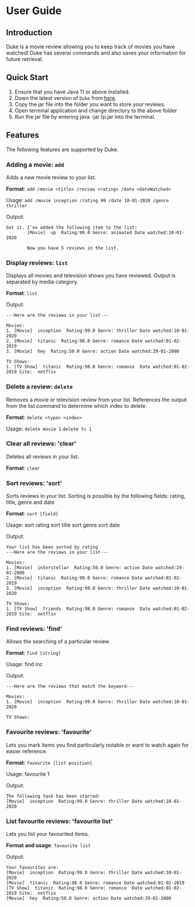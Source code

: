 # User Guide

## Introduction

Duke is a movie review allowing you to keep track of movies you have watched! Duke has several commands and also saves your information for future retrieval.

## Quick Start

1. Ensure that you have Java 11 or above installed.
2. Down the latest version of `Duke` from [here](https://github.com/AY2223S1-CS2113-T18-1/tp/releases/tag/v1.0).
3. Copy the jar file into the folder you want to store your reviews.
4. Open terminal application and change directory to the above folder
5. Run the jar file by entering java -jar tp.jar into the terminal.

## Features 

The following features are supported by Duke.

### Adding a movie: `add`
Adds a new movie review to your list.

**Format**: `add /movie <title> /review <rating> /date <dateWatched>`

Usage: 
`add /movie inception /rating 99 /date 10-01-2020 /genre thriller`

Output:
```
Got it. I've added the following item to the list:
        [Movie]  up  Rating:99.0 Genre: animated Date watched:10-01-2020

        Now you have 5 reviews in the list.
```

### Display reviews: `list`
Displays all movies and television shows you have reviewed. Output is separated by media category. 

**Format**: `list`

Output:
```
---Here are the reviews in your list---

Movies:
1. [Movie]  inception  Rating:99.0 Genre: thriller Date watched:10-01-2020
2. [Movie]  titanic  Rating:98.0 Genre: romance Date watched:01-02-2019
3. [Movie]  hey  Rating:50.0 Genre: action Date watched:29-01-2000

TV Shows:
1. [TV Show]  titanic  Rating:98.0 Genre: romance  Date watched:01-02-2019 Site:  netflix

```

### Delete a review: `delete`
Removes a movie or television review from your list. References the output from the list command to determine which index to delete.

**Format**: `delete <type> <index>`

Usage:
`delete movie 1`
`delete tv 1`

### Clear all reviews: 'clear'
Deletes all reviews in your list.

**Format**: `clear`

### Sort reviews: 'sort'
Sorts reviews in your list. Sorting is possible by the following fields:
rating, title, genre and date


**Format**: `sort [field]`

Usage:
sort rating
sort title
sort genre
sort date

Output:
```
Your list has been sorted by rating
---Here are the reviews in your list---

Movies:
1. [Movie]  interstellar  Rating:50.0 Genre: action Date watched:29-01-2000
2. [Movie]  titanic  Rating:98.0 Genre: romance Date watched:01-02-2019
3. [Movie]  inception  Rating:99.0 Genre: thriller Date watched:10-01-2020

TV Shows:
1. [TV Show]  friends  Rating:98.0 Genre: romance  Date watched:01-02-2019 Site:  netflix
```

### Find reviews: 'find'
Allows the searching of a particular review.

**Format**: `find [string]`

Usage: find inc

Output:
```
---Here are the reviews that match the keyword---

Movies:
1. [Movie]  inception  Rating:99.0 Genre: thriller Date watched:10-01-2020

TV Shows:
```

### Favourite reviews: 'favourite'
Lets you mark items you find particularly notable or want to watch again for easier reference.

**Format**: `favourite [list position]`

Usage: favourite 1

Output:
```
The following task has been starred:
[Movie]  inception  Rating:99.0 Genre: thriller Date watched:10-01-2020
```

### List favourite reviews: 'favourite list'
Lets you list your favourited items.

**Format and usage**: `favourite list`

Output:
```
Your favourites are:
[Movie]  inception  Rating:99.0 Genre: thriller Date watched:10-01-2020
[Movie]  titanic  Rating:98.0 Genre: romance Date watched:01-02-2019
[TV Show]  titanic  Rating:98.0 Genre: romance  Date watched:01-02-2019 Site:  netflix
[Movie]  hey  Rating:50.0 Genre: action Date watched:29-01-2000
```

[//]: # (## Command Summary)

[//]: # ()
[//]: # ({Give a 'cheat sheet' of commands here})
